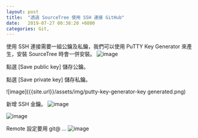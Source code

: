 ```yaml
---
layout: post
title:  "透過 SourceTree 使用 SSH 連接 GitHub"
date:   2019-07-27 00:38:20 +0800
categories: Git,
---
```

使用 SSH 連接需要一組公鑰及私鑰，我們可以使用 PuTTY Key Generator 來產生，安裝 SourceTree 時會一併安裝。
![image]({{site.baseurl}}/assets/img/putty-key-generator.png)  

點選 [Save public key] 儲存公鑰。  

點選 [Save private key] 儲存私鑰。  

![image]({{site.url}}/assets/img/putty-key-generator-key generated.png)  

新增 SSH 金鑰。
![image]({{site.url}}/assets/img/Github.png)  

![image]({{site.url}}/assets/img/Github-2.png)  

Remote 設定要用 git@ ...
![image]({{site.url}}/assets/img/repo-settings.png)
